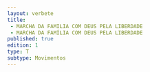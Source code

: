 ```yaml
---
layout: verbete
title:
 - MARCHA DA FAMILIA COM DEUS PELA LIBERDADE
 - MARCHA DA FAMÍLIA COM DEUS PELA LIBERDADE
published: true
edition: 1  
type: T
subtype: Movimentos
---
```


